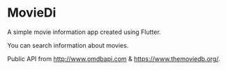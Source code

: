 # MovieDi

A simple movie information app created using Flutter.

You can search information about movies.

Public API from http://www.omdbapi.com & https://www.themoviedb.org/.
